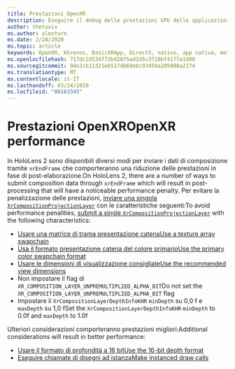 ```yaml
---
title: Prestazioni OpenXR
description: Eseguire il debug delle prestazioni GPU delle applicazioni OpenXR.
author: thetuvix
ms.author: alexturn
ms.date: 2/28/2020
ms.topic: article
keywords: OpenXR, Khronos, BasicXRApp, DirectX, nativo, app nativa, motore personalizzato, middleware, prestazioni, ottimizzazione, debug GPU, RenderDoc, PIX
ms.openlocfilehash: 717dc2d534773bd28f5ad2d5c3720bf4177a1480
ms.sourcegitcommit: 9de2cb11321e6517db69e8c93459a205900a2174
ms.translationtype: MT
ms.contentlocale: it-IT
ms.lasthandoff: 03/24/2020
ms.locfileid: "80163345"
---
```

# <a name="openxr-performance"></a><span data-ttu-id="2f182-104">Prestazioni OpenXR</span><span class="sxs-lookup"><span data-stu-id="2f182-104">OpenXR performance</span></span>

<span data-ttu-id="2f182-105">In HoloLens 2 sono disponibili diversi modi per inviare i dati di composizione tramite `xrEndFrame` che comporteranno una riduzione delle prestazioni in fase di post-elaborazione.</span><span class="sxs-lookup"><span data-stu-id="2f182-105">On HoloLens 2, there are a number of ways to submit composition data through `xrEndFrame` which will result in post-processing that will have a noticeable performance penalty.</span></span>
<span data-ttu-id="2f182-106">Per evitare la penalizzazione delle prestazioni, [inviare una singola `XrCompositionProjectionLayer`](openxr-best-practices.md#use-a-single-projection-layer) con le caratteristiche seguenti:</span><span class="sxs-lookup"><span data-stu-id="2f182-106">To avoid performance penalities, [submit a single `XrCompositionProjectionLayer`](openxr-best-practices.md#use-a-single-projection-layer) with the following characteristics:</span></span>
* [<span data-ttu-id="2f182-107">Usare una matrice di trama presentazione catena</span><span class="sxs-lookup"><span data-stu-id="2f182-107">Use a texture array swapchain</span></span>](openxr-best-practices.md#render-with-texture-array-and-vprt)
* [<span data-ttu-id="2f182-108">Usa il formato presentazione catena del colore primario</span><span class="sxs-lookup"><span data-stu-id="2f182-108">Use the primary color swapchain format</span></span>](openxr-best-practices.md#select-a-swapchain-format)
* [<span data-ttu-id="2f182-109">Usare le dimensioni di visualizzazione consigliate</span><span class="sxs-lookup"><span data-stu-id="2f182-109">Use the recommended view dimensions</span></span>](openxr-best-practices.md#render-with-recommended-rendering-parameters-and-frame-timing)
* <span data-ttu-id="2f182-110">Non impostare il flag di `XR_COMPOSITION_LAYER_UNPREMULTIPLIED_ALPHA_BIT`</span><span class="sxs-lookup"><span data-stu-id="2f182-110">Do not set the `XR_COMPOSITION_LAYER_UNPREMULTIPLIED_ALPHA_BIT` flag</span></span>
* <span data-ttu-id="2f182-111">Impostare il `XrCompositionLayerDepthInfoKHR` `minDepth` su 0,0 f e `maxDepth` su 1,0 f</span><span class="sxs-lookup"><span data-stu-id="2f182-111">Set the `XrCompositionLayerDepthInfoKHR` `minDepth` to 0.0f and `maxDepth` to 1.0f</span></span>

<span data-ttu-id="2f182-112">Ulteriori considerazioni comporteranno prestazioni migliori:</span><span class="sxs-lookup"><span data-stu-id="2f182-112">Additional considerations will result in better performance:</span></span>
* [<span data-ttu-id="2f182-113">Usare il formato di profondità a 16 bit</span><span class="sxs-lookup"><span data-stu-id="2f182-113">Use the 16-bit depth format</span></span>](openxr-best-practices.md#choose-a-reasonable-depth-range)
* [<span data-ttu-id="2f182-114">Eseguire chiamate di disegni ad istanza</span><span class="sxs-lookup"><span data-stu-id="2f182-114">Make instanced draw calls</span></span>](openxr-best-practices.md#render-with-texture-array-and-vprt)
